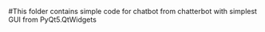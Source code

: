 #This folder contains simple code for chatbot from chatterbot with simplest GUI from PyQt5.QtWidgets
